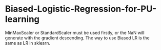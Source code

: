 # Biased-Logistic-Regression-for-PU-learning

MinMaxScaler or StandardScaler must be used firstly, or the NaN will generate with the gradient descending. The way to use Biased LR is the same as LR in sklearn.
